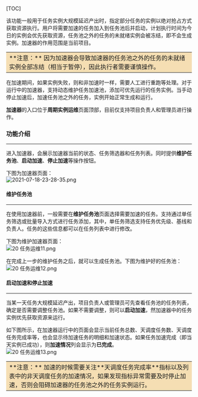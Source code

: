 [TOC]


该功能一般用于任务实例大规模延迟产出时，指定部分任务的实例以绝对抢占方式获取资源执行。用户将需要加速的任务加入到任务池后并启动，计划执行时间为今日的实例会优先获取资源，任务池之外的任务的未就绪实例会被冻结，即不会生成实例。加速器的作用范围是当前项目。  

<table><tr><td bgcolor=#F5DEB3>
**注意：** 因为加速器会导致加速器的任务池之外的任务的未就绪实例全部冻结（相当于暂停），因此执行者需要谨慎操作。  
</td></tr></table>


在加速期间，如果实例失败，则和非加速时一样，需要人工进行重跑等处理。对于运行中的加速器，支持动态维护任务加速池，添加可优先运行的任务实例。当手动停止加速后，加速任务池之外的任务，实例开始正常生成和运行。  

**加速器**的入口位于**周期实例运维**页面顶部，目前仅支持项目负责人和管理员进行操作。  

### **功能介绍**
***
进入加速器，会展示加速器当前的状态、任务筛选器和任务列表。同时提供**维护任务池**、**启动加速**、**停止加速**等操作按钮。  

下图为加速器页面：  
![2021-07-18-23-28-35.png](/documents/uploads/projects/EasyDataBook/202109/16a23b99887ccf7f.png "2021-07-18-23-28-35.png")  

#### **维护任务池**
***
在使用加速器前，一般需要在**维护任务池**页面选择需要加速的任务。支持通过单任务筛选或批量导入方式进行任务添加，其中，单任务筛选支持任务优先级、基线和负责人。任务的这些信息都可以在任务列表中进行修改。  

下图为维护加速器页面：  
![20 任务运维11.png](/documents/uploads/projects/EasyDataBook/202112/16c3fe84f5231bee.png "20 任务运维11.png")  

在完成上一步的维护任务之后，就可以生成任务池。下图为维护好的任务池：  
![20 任务运维12.png](/documents/uploads/projects/EasyDataBook/202112/16c3fec155dc4362.png "20 任务运维12.png")  

#### **启动加速和停止加速**
***

当某一天任务大规模延迟产出，项目负责人或管理员可先查看任务池的任务列表，确定是否需要调整任务池。如果不需要调整，则可以**启动加速**，然加速器中的任务实例优先获取资源来运行。  

如下图所示，在加速器运行中的页面会显示当前任务总数、天调度任务数、天调度任务完成率等，也会显示待加速任务的明细和加速状态。如果任务加速完成（即当天实例已成功），则**加速情况**列会显示为**已完成**。  
![20 任务运维13.png](/documents/uploads/projects/EasyDataBook/202112/16c3fef492f9f24e.png "20 任务运维13.png")  

<table><tr><td bgcolor=#F5DEB3>
**注意：** 加速的时候需要关注**天调度任务完成率**指标以及列表中的非天调度任务的加速情况，如果发现指标异常需要及时停止加速，否则会阻碍加速器的任务池之外的任务实例运行。

</td></tr></table>